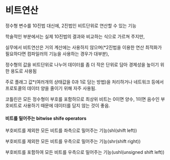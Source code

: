 # 비트연산

정수형 변수를 10진법 대신에, 2진법인 비트단위로 연산할 수 있는 기능

학술적인 부분에서는 실제 10진법의 결과와 비교하는 식으로 가르쳐 주지만, 

실무에서 비트연산은 거의 계산에는 사용하지 않으며(*2진법을 이용한 연산 최적화가 필요하다면 컴파일러의 기능을 사용하는 경우가 대부분), 

정수형의 값을 비트단위로 나누어 데이터를 좀 더 작은 단위로 담아 경제성을 높이기 위한 용도로 사용됨

주로 플래그 값*(여러개의 상태값을 0과 1로 담는 방법)을 처리하거나 네트워크 등에서 프로토콜의 데이터 양을 줄이기 위해 자주 사용됨.

코틀린은 모든 정수형이 부호를 포함하므로 최상위 비트는 0이면 양수, 1이면 음수인 부호비트로 사용하기 때문에 데이터를 담지 않는 것이 좋음.



#### 비트를 밀어주는 bitwise shife operators

부호비트를 제외한 모든 비트를 좌측으로 밀어주는 기능(shl(shift left))

부호비트를 제외한 모든 비트를 우측으로 밀어주는 기능(shr(shift right))

부호비트를 포함하여 모든 비트를 우측으로 밀어주는 기능(ushl(unsigned shift left))
